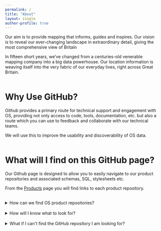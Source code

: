 ```yaml
---
permalink: /
title: "About"
layout: single
author-profile: true
---
```




Our aim is to provide mapping that informs, guides and inspires. Our vision is to reveal our ever-changing landscape in extraordinary detail, giving the most comprehensive view of Britain

In fifteen short years, we’ve changed from a centuries-old venerable mapping company into a big data powerhouse. Our location information is weaving itself into the very fabric of our everyday lives, right across Great Britain.
<br>
<br>

# Why Use GitHub?

Github provides a primary route for technical support and engagement with OS, providing not only access to code, tools, documentation, etc. but also a route which you can use to feedback and collaborate with our technical teams. 

We will use this to improve the usability and discoverability of OS data.
<br>
<br>

# What will I find on this GitHub page?

Our Github page is designed to allow you to easily navigate to our product repositories and associated schemas, SQL, stylesheets etc.

From the [Products](https://raehelen.github.io/test-page/products/) page you will find links to each product repository.
<br>
<br>

<details>
<summary>How can we find OS product repositories?</summary>
<br>
By clicking on the product tab, you will be presented with a list of all of our OS products. Choosing a product will take you to the product github repository.
<br>
<br>
By clicking on the tools tab, you will be presented with a list of all tools, resources and useful code to use with our OS products. Choosing a tool with take you to relevant github repository 
</details>

<br>

<details>
<summary>How will I know what to look for?</summary>
<br>
Within each product repository you will find:
<br>
 
<ul>
 <li><b>Styling</b> – Top level folder containing all things related to the styling, Stylesheets, LYR files, fonts etc.</li>
 <li><b>SQL</b> – Top level folder containing core SQL files for that product</li>
 <li><b>Data Translating</b> – Top lovel folder contains README. file about all the different tools that can be used on this product</li> 
    <ul>
      <li><b>GFS</b> - GFS files for Data Loaders and GML datasets</li>
      <li><b>Code</b> – Awk and python code</li>
      <li><b>FME</b> – FME workbenches</li>
    </ul>
 <li><b>Sample Code</b> – Sample code or demos for that product</li>
 <li><b>Schemas</b> - Old & new update Schema versions</li>
 <li><b>Guidance</b> - List of guides relevant to this product</li> 
</ul>

<br>  
All repositories and folders contain README.files with information to further guide you towards the correct product and useage. 
</details>

<br>

<details>
<summary>What if I can't find the GitHub repository I am looking for?</summary>
<br>
If you have a general enquiry around an OS product portolio please head to the product <a href="https://www.ordnancesurvey.co.uk/business-and-government/products/finder.html">website</a> or use the social links provided to the left
<br>
<br> 
Our Technical experts, including those who author the resource on Github, are engaged with Github and can respond to you directly.
<br>
<br>
 
If you have an idea or a bug within a specific repository please raise an issue directly and we aim to repond as quickly as possible.
<br>
Although we do recommend browsing the open & closed issues before opening a new one, just in case your issue has already been raised or solved.
<br>
<br>

<h3>Wondering how it's done?</h3>
<br>
<ol>
 <li>On GitHub, navigate to <b>"Issues"</b> at the top of the repository page.</li>
 <li>Click <b>New issue</b>.</li>
 <li>Type a title and description for your issue.</li>
 <li>When you're finished, click <b>Submit new issue</b>.</li>

</ol>  

<br>
Further information on creating an issue or creating an issue from specific code can both be locate <a href="https://help.github.com/articles/creating-an-issue/">here</a>
</details>




<br>
<br>

